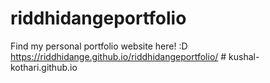 # riddhidangeportfolio

Find my personal portfolio website here! :D https://riddhidange.github.io/riddhidangeportfolio/
#   k u s h a l - k o t h a r i . g i t h u b . i o  
 